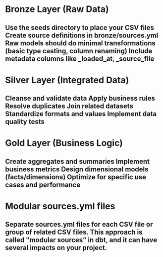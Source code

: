 # Bronze Layer (Raw Data)

Use the seeds directory to place your CSV files
Create source definitions in bronze/sources.yml
Raw models should do minimal transformations (basic type casting, column renaming)
Include metadata columns like _loaded_at, _source_file
---

# Silver Layer (Integrated Data)

Cleanse and validate data
Apply business rules
Resolve duplicates
Join related datasets
Standardize formats and values
Implement data quality tests
---

# Gold Layer (Business Logic)

Create aggregates and summaries
Implement business metrics
Design dimensional models (facts/dimensions)
Optimize for specific use cases and performance
---

# Modular sources.yml files
Separate sources.yml files for each CSV file or group of related CSV files. 
This approach is called "modular sources" in dbt, and it can have several 
impacts on your project.
---


